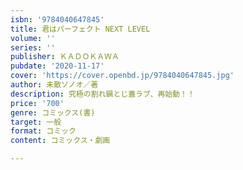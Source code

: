 ```yaml
---
isbn: '9784040647845'
title: 君はパーフェクト NEXT LEVEL
volume: ''
series: ''
publisher: ＫＡＤＯＫＡＷＡ
pubdate: '2020-11-17'
cover: 'https://cover.openbd.jp/9784040647845.jpg'
author: 未散ソノオ／著
description: 究極の割れ鍋とじ蓋ラブ、再始動！！
price: '700'
genre: コミックス(書)
target: 一般
format: コミック
content: コミックス・劇画

---
```

